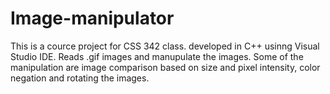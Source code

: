 # Image-manipulator
This is a cource project for CSS 342 class. developed in C++ usinng Visual Studio IDE. Reads .gif images and manupulate the images. Some of the manipulation are image comparison based on size and pixel intensity, color negation and rotating the images.
